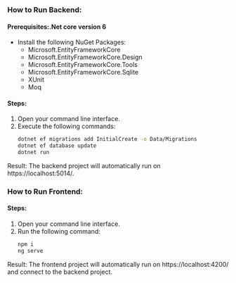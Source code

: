 ### How to Run Backend:

#### Prerequisites:.Net core version 6
- Install the following NuGet Packages:
  - Microsoft.EntityFrameworkCore
  - Microsoft.EntityFrameworkCore.Design
  - Microsoft.EntityFrameworkCore.Tools
  - Microsoft.EntityFrameworkCore.Sqlite
  - XUnit
  - Moq

#### Steps:
1. Open your command line interface.
2. Execute the following commands:
   ```bash
   dotnet ef migrations add InitialCreate -o Data/Migrations
   dotnet ef database update
   dotnet run

Result:
The backend project will automatically run on https://localhost:5014/.

### How to Run Frontend:

#### Steps:
1. Open your command line interface.
2. Run the following command:
   ```bash
   npm i
   ng serve

Result:
The frontend project will automatically run on https://localhost:4200/ and connect to the backend project.
